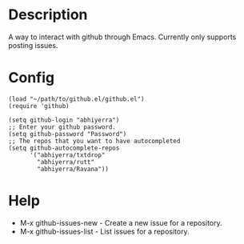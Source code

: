 # Description

A way to interact with github through Emacs. Currently only supports
posting issues.

# Config

    (load "~/path/to/github.el/github.el")
    (require 'github)

    (setq github-login "abhiyerra")
    ;; Enter your github password.
    (setq github-password "Password")
    ;; The repos that you want to have autocompleted
    (setq github-autocomplete-repos
          '("abhiyerra/txtdrop"
            "abhiyerra/rutt"
            "abhiyerra/Ravana"))

# Help

 - M-x github-issues-new - Create a new issue for a repository.
 - M-x github-issues-list - List issues for a repository.
